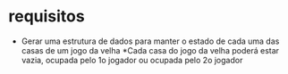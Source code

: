 # requisitos 
* Gerar uma estrutura de dados para manter o estado de cada uma das casas de um jogo da velha
*Cada casa do jogo da velha poderá estar vazia, ocupada pelo 1o jogador ou ocupada pelo 2o jogador

